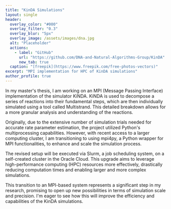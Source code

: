 ```yaml
---
title: "KinDA Simulations"
layout: single
header:
  overlay_color: "#000"
  overlay_filter: "0.3"
  overlay_blur: "5px"
  overlay_image: /assets/images/dna.jpg
  alt: "Placeholder"
  actions:
    - label: "GitHub"
      url: "https://github.com/DNA-and-Natural-Algorithms-Group/KinDA"
      new_tab: true
  caption: "[freepik](https://www.freepik.com/free-photos-vectors)"
excerpt: "MPI implementation for HPC of KinDA simulations"
author_profile: true
---
```


In my master's thesis, I am working on an MPI (Message Passing Interface) implementation of the simulator KiNDA. KiNDA is used to decompose a series of reactions into their fundamental steps, which are then individually simulated using a tool called Multistrand. This detailed breakdown allows for a more granular analysis and understanding of the reactions.

Originally, due to the extensive number of simulation trials needed for accurate rate parameter estimation, the project utilized Python's multiprocessing capabilities. However, with recent access to a larger computing cluster, I am transitioning to using mpi4py, a Python wrapper for MPI functionalities, to enhance and scale the simulation process.

The revised setup will be executed via Slurm, a job scheduling system, on a self-created cluster in the Oracle Cloud. This upgrade aims to leverage high-performance computing (HPC) resources more effectively, drastically reducing computation times and enabling larger and more complex simulations.

This transition to an MPI-based system represents a significant step in my research, promising to open up new possibilities in terms of simulation scale and precision. I'm eager to see how this will improve the efficiency and capabilities of the KinDA simulations.